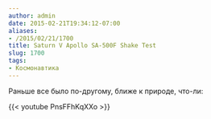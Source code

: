 ```yaml
---
author: admin
date: 2015-02-21T19:34:12-07:00
aliases:
- /2015/02/21/1700
title: Saturn V Apollo SA-500F Shake Test
slug: 1700
tags:
- Космонавтика
---
```


Раньше все было по-другому, ближе к природе, что-ли:

{{< youtube PnsFFhKqXXo >}}

<!--more-->
